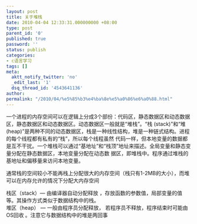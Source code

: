 ```yaml
---
layout: post
title: 关于堆栈
date: 2010-04-04 12:33:31.000000000 +08:00
type: post
parent_id: '0'
published: true
password: ''
status: publish
categories:
- c语言学习
tags: []
meta:
  aktt_notify_twitter: 'no'
  _edit_last: '1'
  dsq_thread_id: '4543641136'
author: 
permalink: "/2010/04/%e5%85%b3%e4%ba%8e%e5%a0%86%e6%a0%88.html"
---
```

一个进程的内存空间可以在逻辑上分成3个部份：代码区，静态数据区和动态数据区，静态数据区和动态数据区。动态数据区一般就是“堆栈”。“栈 (stack)”和“堆(heap)”是两种不同的动态数据区，栈是一种线性结构，堆是一种链式结构。进程的每个线程都有私有的“栈”，所以每个线程虽然 代码一样，但本地变量的数据都是互不干扰。一个堆栈可以通过“基地址”和“栈顶”地址来描述。全局变量和静态变量分配在静态数据区，本地变量分配在动态数 据区，即堆栈中。程序通过堆栈的基地址和偏移量来访问本地变量。

通常栈的空间较小不能再栈上分配很大的内存空间（栈只有1-2MB的大小），而堆可以在内存允许的情况下分配大内存空间

栈区（stack）— 由编译器自动分配释放 ，存放函数的参数值，局部变量的值等。其操作方式类似于数据结构中的栈。  
堆区（heap） — 一般由程序员分配释放， 若程序员不释放，程序结束时可能由OS回收 。注意它与数据结构中的堆是两回事

